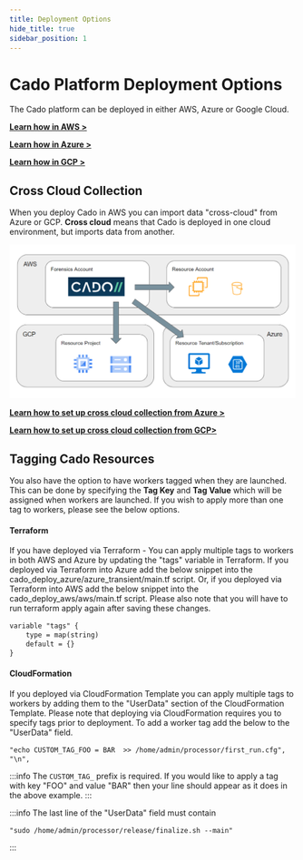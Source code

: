 ```yaml
---
title: Deployment Options
hide_title: true
sidebar_position: 1
---
```

# Cado Platform Deployment Options

The Cado platform can be deployed in either AWS, Azure or Google Cloud.

**[Learn how in AWS >](aws/overview.md)**

**[Learn how in Azure >](azure/azure-deploy.md)**

**[Learn how in GCP >](gcp/gcp-deploy)**

## Cross Cloud Collection

When you deploy Cado in AWS you can import data "cross-cloud" from Azure or GCP. **Cross cloud** means that Cado is deployed in one cloud environment, but imports data from another.

![Cross Cloud Collection](/img/cross-cloud.png)

**[Learn how to set up cross cloud collection from Azure >](azure/azure-cross-tenancy-subscriptions.md)**

**[Learn how to set up cross cloud collection from GCP>](gcp/gcp-settings.md)**

## Tagging Cado Resources
You also have the option to have workers tagged when they are launched.  This can be done by specifying the **Tag Key** and **Tag Value** which will be assigned when workers are launched. If you wish to apply more than one tag to workers, please see the below options.

#### Terraform
If you have deployed via Terraform - You can apply multiple tags to workers in both AWS and Azure by updating the "tags" variable in Terraform. If you deployed via Terraform into Azure add the below snippet into the cado_deploy_azure/azure_transient/main.tf script.
Or, if you deployed via Terraform into AWS add the below snippet into the cado_deploy_aws/aws/main.tf script.
Please also note that you will have to run terraform apply again after saving these changes.

```
variable "tags" {
    type = map(string)
    default = {}
}
```

#### CloudFormation

If you deployed via CloudFormation Template you can apply multiple tags to workers by adding them to the "UserData" section of the CloudFormation Template. Please note that deploying via CloudFormation requires you to specify tags prior to deployment. To add a worker tag add the below to the "UserData" field. 

```
"echo CUSTOM_TAG_FOO = BAR  >> /home/admin/processor/first_run.cfg",
"\n",
```

:::info
The `CUSTOM_TAG_` prefix is required. If you would like to apply a tag with key "FOO" and value "BAR" then your line should appear as it does in the above example.
:::

:::info
The last line of the "UserData" field must contain
```
"sudo /home/admin/processor/release/finalize.sh --main"
```
:::
 